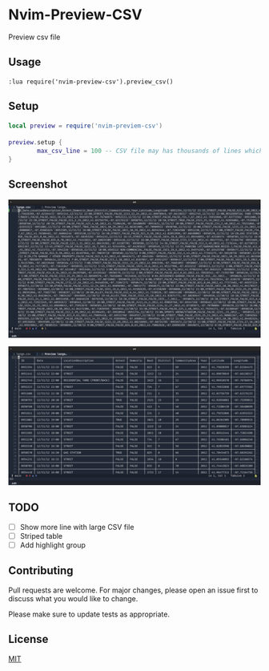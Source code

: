 # Nvim-Preview-CSV

Preview csv file

## Usage

```
:lua require('nvim-preview-csv').preview_csv()
```

## Setup

```lua
local preview = require('nvim-previem-csv')

preview.setup {
		max_csv_line = 100 -- CSV file may has thousands of lines which easily break neovim so choose carefully
}
```

## Screenshot

![CSV](https://raw.githubusercontent.com/Nguyen-Hoang-Nam/readme-image/main/nvim-preview-csv/large_csv.png)

![Preview](https://raw.githubusercontent.com/Nguyen-Hoang-Nam/readme-image/main/nvim-preview-csv/preview_large_csv.png)

## TODO

- [ ] Show more line with large CSV file
- [ ] Striped table
- [ ] Add highlight group

## Contributing

Pull requests are welcome. For major changes, please open an issue first to discuss what you would like to change.

Please make sure to update tests as appropriate.

## License

[MIT](https://choosealicense.com/licenses/mit/)
